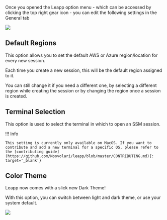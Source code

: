 Once you opened the Leapp option menu - which can be accessed by clicking the top right gear icon - you can edit the following settings in the General tab

![](images/screens/newuxui/leapp-options.png?style=center-img)

## Default Regions

This option allows you to set the default AWS or Azure region/location for every new session. 

Each time you create a new session, this will be the default region assigned to it. 
  
You can still change it if you need a different one, by selecting a different region while creating the session or by changing the region once a session is created.

## Terminal Selection

This option is used to select the terminal in which to open an SSM session. 

!!! Info

    This setting is currently only available on MacOS. If you want to contribute and add a new terminal for a specific OS, please refer to the [contributing guide](https://github.com/Noovolari/leapp/blob/master/CONTRIBUTING.md){: target='_blank'}

## Color Theme

Leapp now comes with a slick new Dark Theme! 

With this option, you can switch between light and dark theme, or use your system default.

![](images/screens/newuxui/leapp-dark.png?style=center-img)



